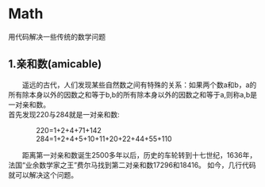 # Math

用代码解决一些传统的数学问题

## 1.亲和数(amicable)

&emsp;&emsp;遥远的古代，人们发现某些自然数之间有特殊的关系：如果两个数a和b，a的所有除本身以外的因数之和等于b,b的所有除本身以外的因数之和等于a,则称a,b是一对亲和数。<br>首先发现220与284就是一对亲和数:<br>

&emsp;&emsp;&emsp;&emsp;220=1+2+4+71+142<br>
&emsp;&emsp;&emsp;&emsp;284=1+2+4+5+10+11+20+22+44+55+110<br>

&emsp;&emsp;距离第一对亲和数诞生2500多年以后，历史的车轮转到十七世纪，1636年，法国“业余数学家之王”费尔马找到第二对亲和数17296和18416。
如今，几行代码就可以解决这个问题。<br>
